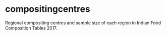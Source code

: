# compositingcentres
Regional compositing centres and sample size of each region in Indian Food Composition Tables 2017.
